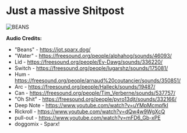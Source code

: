# Just a massive Shitpost

![BEANS](https://beans.photo/img/beans512.png "BEANS")

**Audio Credits:**
 - "Beans" - https://iot.sparx.dog/
 - "Water" - https://freesound.org/people/alphahog/sounds/46093/
 - Lid - https://freesound.org/people/Ev-Dawg/sounds/336220/
 - Switch - https://freesound.org/people/lugarshz/sounds/175081/
 - Hum - https://freesound.org/people/arnaud%20coutancier/sounds/350851/
 - Arc - https://freesound.org/people/Halleck/sounds/19487/
 - Can - https://freesound.org/people/Tim_Verberne/sounds/537757/
 - "Oh Shit" - https://freesound.org/people/pyro13djt/sounds/332166/
 - Deep Note - https://www.youtube.com/watch?v=uYMpMcmpfkI
 - Rickroll - https://www.youtube.com/watch?v=dQw4w9WgXcQ
 - pull-out - https://www.youtube.com/watch?v=mFD6_Gb-xPE
 - doggomix - Sparx!
